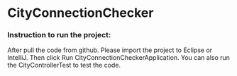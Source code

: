# CityConnectionChecker

### Instruction to run the project:
After pull the code from github. Please import the project to Eclipse or IntelliJ. Then click Run CityConnectionCheckerApplication. You can also run the CityControllerTest to test the code.
